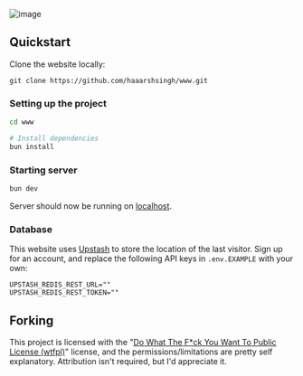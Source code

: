 ![image](https://harshsingh.xyz/og.png)

## Quickstart

Clone the website locally:

```
git clone https://github.com/haaarshsingh/www.git
```

### Setting up the project

```bash
cd www

# Install dependencies
bun install
```

### Starting server

```bash
bun dev
```

Server should now be running on [localhost](https://localhost:3000).

### Database

This website uses [Upstash](https://upstash.com) to store the location of the last visitor. Sign up for an account, and replace the following API keys in `.env.EXAMPLE` with your own:

```
UPSTASH_REDIS_REST_URL=""
UPSTASH_REDIS_REST_TOKEN=""
```

## Forking

This project is licensed with the "[Do What The F\*ck You Want To Public License (wtfpl)](https://choosealicense.com/licenses/wtfpl/)" license, and the permissions/limitations are pretty self explanatory. Attribution isn't required, but I'd appreciate it.
